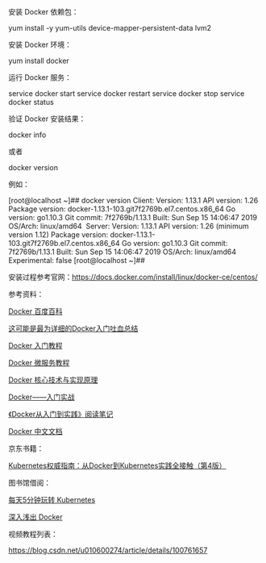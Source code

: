 安装 Docker 依赖包：

 yum install -y yum-utils device-mapper-persistent-data lvm2

安装 Docker 环境：

 yum install docker

运行 Docker 服务：

 service docker start
 service docker restart
 service docker stop
 service docker status

验证 Docker 安装结果：

 docker info

或者

 docker version

例如：

 [root@localhost ~]## docker version
 Client:
 Version:     1.13.1
 API version:   1.26
 Package version: docker-1.13.1-103.git7f2769b.el7.centos.x86_64
 Go version:   go1.10.3
 Git commit:   7f2769b/1.13.1
 Built:      Sun Sep 15 14:06:47 2019
 OS/Arch:     linux/amd64
 ​
 Server:
 Version:     1.13.1
 API version:   1.26 (minimum version 1.12)
 Package version: docker-1.13.1-103.git7f2769b.el7.centos.x86_64
 Go version:   go1.10.3
 Git commit:   7f2769b/1.13.1
 Built:      Sun Sep 15 14:06:47 2019
 OS/Arch:     linux/amd64
 Experimental:   false
 [root@localhost ~]##

安装过程参考官网：https://docs.docker.com/install/linux/docker-ce/centos/

参考资料：

[Docker 百度百科](https://baike.baidu.com/item/Docker/13344470)

[这可能是最为详细的Docker入门吐血总结](https://mp.weixin.qq.com/s/a5fnVpXH1xCtgXHu6jg1LQ)

[Docker 入门教程](http://www.ruanyifeng.com/blog/2018/02/docker-tutorial.html)

[Docker 微服务教程](http://www.ruanyifeng.com/blog/2018/02/docker-wordpress-tutorial.html)

[Docker 核心技术与实现原理](http://dockone.io/article/2941)

[Docker——入门实战](https://blog.csdn.net/bskfnvjtlyzmv867/article/details/81044217)

[《Docker从入门到实践》阅读笔记](https://www.jianshu.com/p/ca2a98e42f4d)

[Docker 中文文档](https://docker_practice.gitee.io/zh-cn/basic_concept/image.html)

京东书籍：

[Kubernetes权威指南：从Docker到Kubernetes实践全接触（第4版）](https://item.jd.com/12601558.html)

图书馆借阅：

[每天5分钟玩转 Kubernetes](http://interweb.xmlib.net/opac/book/3003720936)

[深入浅出 Docker](http://interweb.xmlib.net/opac/book/3003910143)

视频教程列表：

https://blog.csdn.net/u010600274/article/details/100761657